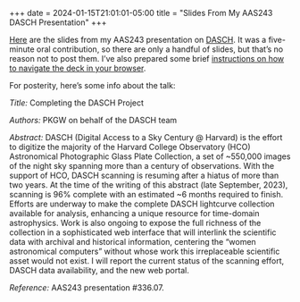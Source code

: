+++
date = 2024-01-15T21:01:01-05:00
title = "Slides From My AAS243 DASCH Presentation"
+++

[Here](./deck/) are the slides from my AAS243 presentation on [DASCH]. It was a
five-minute oral contribution, so there are only a handful of slides, but that’s
no reason not to post them. I’ve also prepared some brief [instructions on how
to navigate the deck in your browser][nav].

[DASCH]: https://dasch.cfa.harvard.edu/
[nav]: @/howto/navigate-revealjs-presentation.md

<!-- more -->

For posterity, here’s some info about the talk:

*Title:* Completing the DASCH Project

*Authors:* PKGW on behalf of the DASCH team

*Abstract:* DASCH (Digital Access to a Sky Century @ Harvard) is the effort to
digitize the majority of the Harvard College Observatory (HCO) Astronomical
Photographic Glass Plate Collection, a set of ~550,000 images of the night sky
spanning more than a century of observations. With the support of HCO, DASCH
scanning is resuming after a hiatus of more than two years. At the time of the
writing of this abstract (late September, 2023), scanning is 96% complete with
an estimated ~6 months required to finish. Efforts are underway to make the
complete DASCH lightcurve collection available for analysis, enhancing a unique
resource for time-domain astrophysics. Work is also ongoing to expose the full
richness of the collection in a sophisticated web interface that will interlink
the scientific data with archival and historical information, centering the
“women astronomical computers” without whose work this irreplaceable scientific
asset would not exist. I will report the current status of the scanning effort,
DASCH data availability, and the new web portal.

*Reference:* AAS243 presentation #336.07.
